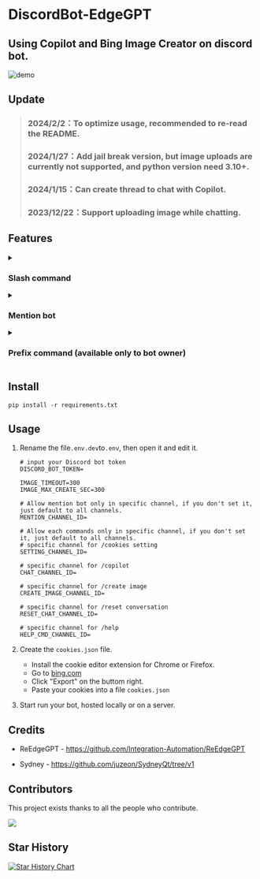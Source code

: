 # DiscordBot-EdgeGPT
## Using Copilot and Bing Image Creator on discord bot.

![demo](https://i.imgur.com/mvg18xh.gif)

## Update
> ### 2024/2/2：To optimize usage, recommended to re-read the README.
> ### 2024/1/27：Add jail break version, but image uploads are currently not supported, and python version need 3.10+.
> ### 2024/1/15：Can create thread to chat with Copilot.
> ### 2023/12/22：Support uploading image while chatting.
   
## Features

<details>
   <summary>
   
   ### Slash command

   </summary>
   
> ### will create a separate chat for each user.
   
* cookies setting(can use personal Bing Cookies): `/cookies setting [cookies_file]`
  * Can upload own cookies (get from https://bing.com/). Supports simultaneous uploads.
  ![setting](https://i.imgur.com/ZTLKkAJ.png)
  
* copilot: `/copilot [version] [style] [type]`
  * A separate thread will be created, if use default version, can generate images while chatting.
    * [version]：`default` can chat with Copilot, `jailbreak` chat with Sydney, but `jailbreak` image uploads are not currently supported.
    * [style]：Have 3 conversation style can choose, `creative`、`balanced` and `precise`.
    * [type]：Options for thread type, `public` or `private`.

  ![copilot](https://i.imgur.com/ctcGb7I.png)
  ![chat](https://i.imgur.com/3Fx0iQE.png)
  
* bing image creator: `/create image [prompt]`
  
  ![bingimage.png](https://i.imgur.com/pSCI1bg.png)

* reset conversation: `/reset conversation`

  ![reset](https://i.imgur.com/7CyEFao.png)
</details>

<details>
   <summary>
   
   ### Mention bot

   </summary>

> ### same function as the slash command, but this will reply all user messages.

* If only the bot is mentioned, you will get a drop-down list of settings.

  ![dropdown1](https://i.imgur.com/XDcnTuC.png)
  ![dropdown2](https://i.imgur.com/azHIUqv.png)
  ![mention1](https://i.imgur.com/BDy0See.png)
  ![mention2](https://i.imgur.com/3Fx0iQE.png)

</details>

<details>
   <summary>
   
   ### Prefix command (available only to bot owner)

   </summary>
 
 > ### bot owner setting.
   
 * `!unload [file_name_in_cogs_folder]`: Disable command from the specified file.
 * `!load [file_name_in_cogs_folder]`: Enable the command from the specified file.
 
   ![load & unload](https://i.imgur.com/spsyAEG.png)
  
 * `!clean`: Empty discord_bot.log file.
 * `!getLog`: Get discord_bot.log file. Real-time tracking of the bot's operating status.
   
   ![getLog](https://i.imgur.com/LHX4yWV.png)
 
 * `!upload [.txt_file]`: Same as `/cookies setting`, but for default cookies.
 
   ![upload](https://i.imgur.com/Qqz07WA.png)
</details>

## Install
```
pip install -r requirements.txt
```

## Usage
1. Rename the file`.env.dev`to`.env`, then open it and edit it.
   ```env
   # input your Discord bot token
   DISCORD_BOT_TOKEN=
   
   IMAGE_TIMEOUT=300
   IMAGE_MAX_CREATE_SEC=300

   # Allow mention bot only in specific channel, if you don't set it, just default to all channels.
   MENTION_CHANNEL_ID=

   # Allow each commands only in specific channel, if you don't set it, just default to all channels.
   # specific channel for /cookies setting
   SETTING_CHANNEL_ID=

   # specific channel for /copilot
   CHAT_CHANNEL_ID=

   # specific channel for /create image
   CREATE_IMAGE_CHANNEL_ID=

   # specific channel for /reset conversation
   RESET_CHAT_CHANNEL_ID=

   # specific channel for /help
   HELP_CMD_CHANNEL_ID=
   ```
   
2. Create the `cookies.json` file.
   * Install the cookie editor extension for Chrome or Firefox.
   * Go to [bing.com](https://www.bing.com/)
   * Click "Export" on the buttom right.
   * Paste your cookies into a file `cookies.json`

4. Start run your bot, hosted locally or on a server.

## Credits
* ReEdgeGPT - https://github.com/Integration-Automation/ReEdgeGPT

* Sydney  - https://github.com/juzeon/SydneyQt/tree/v1

## Contributors

This project exists thanks to all the people who contribute.

[![](https://contrib.rocks/image?repo=FuseFairy/DiscordBot-EdgeGPT)](https://github.com/FuseFairy/DiscordBot-EdgeGPT/graphs/contributors)


## Star History
[![Star History Chart](https://api.star-history.com/svg?repos=FuseFairy/DiscordBot-EdgeGPT&type=Date)](https://star-history.com/#FuseFairy/DiscordBot-EdgeGPT&Date)

